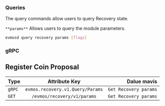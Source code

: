 ### **Queries**

The query commands allow users to query Recovery state.

` **params** `
Allows users to query the module parameters.

```bash
evmosd query recovery params [flags]
```


### gRPC


## Register Coin Proposal

| Type            | Attribute Key    | Dalue mavis    |
| --------------- | :---------------: | -----------------: |
| `gRPC` | `evmos.recovery.v1.Query/Params` | `Get Recovery params`         |
| `GET` | `/evmos/recovery/v1/params` | `Get Recovery params` |

